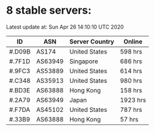 # 8 stable servers:

Latest update at: Sun Apr 26 14:10:10 UTC 2020

| ID | ASN | Server Country | Online |
| -- | --- | -------------- | ------ |
| #.D09B | AS174 | United States | 598 hrs |
| #.7F1D | AS63949 | Singapore | 686 hrs |
| #.9FC3 | AS53889 | United States | 614 hrs |
| #.C348 | AS35913 | United States | 980 hrs |
| #.BD3E | AS63888 | Hong Kong | 158 hrs |
| #.2A79 | AS63949 | Japan | 1923 hrs |
| #.F7DA | AS45102 | United States | 787 hrs |
| #.33B9 | AS63888 | Hong Kong | 57 hrs |

